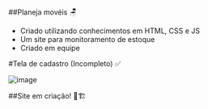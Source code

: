 ##Planeja movéis 🪑

- Criado utilizando conhecimentos em HTML, CSS e JS
- Um site para monitoramento de estoque
- Criado em equipe

#Tela de cadastro (Incompleto) ✅

![image](https://github.com/user-attachments/assets/8596cee0-9bce-47e8-b958-7bbb34f1a8eb)

##Site em criação! 🔨🏗️
